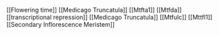 [[Flowering time]]
[[Medicago Truncatula]]
[[Mtfta1]]
[[Mtfda]]
[[transcriptional repression]]
[[Medicago Truncatula]]
[[Mtfulc]]
[[Mttfl1]]
[[Secondary Inflorescence Meristem]]
